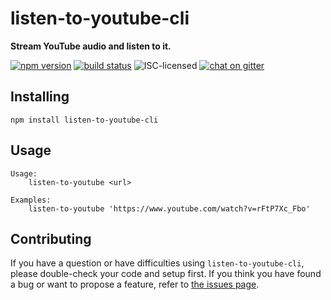 # listen-to-youtube-cli

**Stream YouTube audio and listen to it.**

[![npm version](https://img.shields.io/npm/v/listen-to-youtube-cli.svg)](https://www.npmjs.com/package/listen-to-youtube-cli)
[![build status](https://img.shields.io/travis/derhuerst/listen-to-youtube-cli.svg)](https://travis-ci.org/derhuerst/listen-to-youtube-cli)
![ISC-licensed](https://img.shields.io/github/license/derhuerst/listen-to-youtube-cli.svg)
[![chat on gitter](https://badges.gitter.im/derhuerst.svg)](https://gitter.im/derhuerst)


## Installing

```shell
npm install listen-to-youtube-cli
```


## Usage

```shell
Usage:
    listen-to-youtube <url>

Examples:
    listen-to-youtube 'https://www.youtube.com/watch?v=rFtP7Xc_Fbo'
```


## Contributing

If you have a question or have difficulties using `listen-to-youtube-cli`, please double-check your code and setup first. If you think you have found a bug or want to propose a feature, refer to [the issues page](https://github.com/derhuerst/listen-to-youtube-cli/issues).
